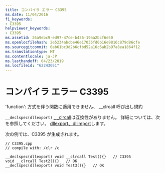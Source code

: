 ```yaml
---
title: コンパイラ エラー C3395
ms.date: 11/04/2016
f1_keywords:
- C3395
helpviewer_keywords:
- C3395
ms.assetid: 26a9ebc9-ed97-47ce-b436-19aa2bcf6e50
ms.openlocfilehash: 2e5234abcbe46e17035fd0b16e9816c879d86cfe
ms.sourcegitcommit: 0ab61bc3d2b6cfbd52a16c6ab2b97a8ea1864f12
ms.translationtype: MT
ms.contentlocale: ja-JP
ms.lasthandoff: 04/23/2019
ms.locfileid: "62243051"
---
```

# <a name="compiler-error-c3395"></a>コンパイラ エラー C3395

'function': 方式を伴う関数に適用できません、 \__clrcall 呼び出し規約

`__declspec(dllexport)` [_ _clrcall](../../cpp/clrcall.md)は互換性がありません。  詳細については、次を参照してください。 [dllexport、dllimport](../../cpp/dllexport-dllimport.md)します。

次の例では、C3395 が生成されます。

```
// C3395.cpp
// compile with: /clr /c

__declspec(dllexport) void __clrcall Test(){}   // C3395
void __clrcall Test2(){}   // OK
__declspec(dllexport) void Test3(){}   // OK
```